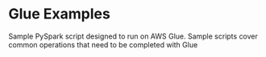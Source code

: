 # Glue Examples
Sample PySpark script designed to run on AWS Glue. Sample scripts cover common operations that need to be completed with Glue
